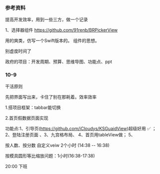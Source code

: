 ### 参考资料

提高开发效率，用到一些三方，做一个记录

1、选择器组件  https://github.com/91renb/BRPickerView

用的爽类，仿写一个Swift版本的。 组件的思想。

别虚度时间了

政府的项目：开发周期、预算、思维导图、功能点、ppt 

### 10-9 

干活原则

先把界面写出来，卡住了别在那耗着。效率效率

1.搭项目框架：tabbar能切换

2.首页假数据页面实现

功能点:1、引导页(https://github.com/iCloudys/KSGuaidView)超级好用 ✅ ；2、登陆注册页面  、3、九宫格布局、 4、首页用tableView做； 5、

按人数、按分数 自定义veiw 2个小时 (14:38 -- 16:38)

按模具圆形等比缩放问题：1小时(16:38-17:38)

20:00 下班

